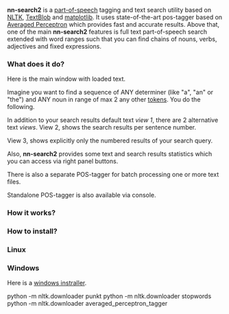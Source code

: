 **nn-search2** is a [part-of-speech](https://en.wikipedia.org/wiki/Part_of_speech) tagging and text search utility based on [NLTK](www.nltk.org), [TextBlob](textblob.readthedocs.org/en/dev/) and [matplotlib](matplotlib.org).
It uses state-of-the-art pos-tagger based on [Averaged Perceptron](http://www.spacy.io/blog/part-of-speech-POS-tagger-in-python) which provides fast and accurate results.
Above that, one of the main **nn-search2** features is full text part-of-speech search extended with word
ranges such that you can find chains of nouns, verbs, adjectives and fixed expressions.

### What does it do?
Here is the main window with loaded text.
<add image>

Imagine you want to find a sequence of ANY determiner (like "a", "an" or "the") and ANY noun in range of max 2 any other [tokens](https://en.wikipedia.org/wiki/Lexical_analysis#Token).
You do the following.
<add image>

In addition to your search results default text *view 1*, there are 2 alternative text *views*.
View 2, shows the search results per sentence number.
<add image>

View 3, shows explicitly only the numbered results of your search query.
<add image>

Also, **nn-search2** provides some text and search results statistics which you can access via right panel buttons.
<add image>

There is also a separate POS-tagger for batch processing one or more text files.
<add image>

Standalone POS-tagger is also available via console.
<add image>

### How it works?

### How to install?
### Linux


### Windows
Here is a [windows instraller]().



python -m nltk.downloader punkt
python -m nltk.downloader stopwords
python -m nltk.downloader averaged_perceptron_tagger
